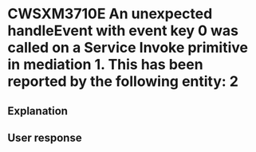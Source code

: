 # CWSXM3710E An unexpected handleEvent with event key 0 was called on a Service Invoke primitive in mediation 1. This has been reported by the following entity: 2

## Explanation

## User response
